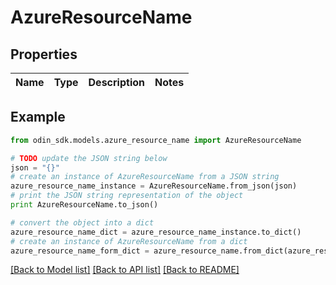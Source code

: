 # AzureResourceName


## Properties

Name | Type | Description | Notes
------------ | ------------- | ------------- | -------------

## Example

```python
from odin_sdk.models.azure_resource_name import AzureResourceName

# TODO update the JSON string below
json = "{}"
# create an instance of AzureResourceName from a JSON string
azure_resource_name_instance = AzureResourceName.from_json(json)
# print the JSON string representation of the object
print AzureResourceName.to_json()

# convert the object into a dict
azure_resource_name_dict = azure_resource_name_instance.to_dict()
# create an instance of AzureResourceName from a dict
azure_resource_name_form_dict = azure_resource_name.from_dict(azure_resource_name_dict)
```
[[Back to Model list]](../README.md#documentation-for-models) [[Back to API list]](../README.md#documentation-for-api-endpoints) [[Back to README]](../README.md)


